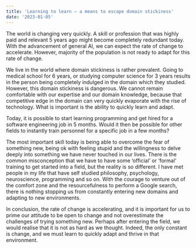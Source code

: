 ```yaml
---
title: 'Learning to learn — a means to escape domain stickiness'
date: '2023-01-05'
---
```

The world is changing very quickly. A skill or profession that was highly paid and relevant 5 years ago might become completely redundant today. With the advancement of general AI, we can expect the rate of change to accelerate. However, majority of the population is not ready to adapt for this rate of change.

We live in the world where domain stickiness is rather prevalent. Going to medical school for 6 years, or studying computer science for 3 years results in the person being completely indulged in the domain which they studied. However, this domain stickiness is dangerous. We cannot remain comfortable with our expertise and our domain knowledge, because that competitive edge in the domain can very quickly evaporate with the rise of technology. What is important is the ability to quickly learn and adapt.

Today, it is possible to start learning programming and get hired for a software engineering job in 5 months. Would it then be possible for other fields to instantly train personnel for a specific job in a few months?

The most important skill today is being able to overcome the fear of something new, being ok with feeling stupid and the willingness to delve deeply into something we have never touched in our lives. There is the common misconception that we have to have some ‘official’ or ‘formal’ training to get started into a field, but the reality is so different. I have met people in my life that have self studied philosophy, psychology, neuroscience, programming and so on. With the courage to venture out of the comfort zone and the resourcefulness to perform a Google search, there is nothing stopping us from constantly entering new domains and adapting to new environments.

In conclusion, the rate of change is accelerating, and it is important for us to prime our attitude to be open to change and not overestimate the challenges of trying something new. Perhaps after entering the field, we would realise that it is not as hard as we thought. Indeed, the only constant is change, and we must learn to quickly adapt and thrive in that environment.